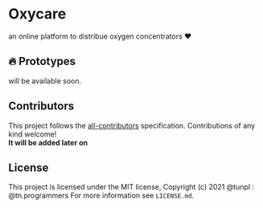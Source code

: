 # Oxycare 
an online platform to distribue oxygen concentrators :heart:

## :fire: Prototypes 
will be available soon.











## Contributors

<!-- ALL-CONTRIBUTORS-LIST:START - Do not remove or modify this section -->
<!-- prettier-ignore-start -->
<!-- markdownlint-disable -->
<table>
  <tr>
  <!-- markdownlint-restore -->
<!-- prettier-ignore-end -->

<!-- ALL-CONTRIBUTORS-LIST:END -->

This project follows the [all-contributors](https://github.com/all-contributors/all-contributors) specification. Contributions of any kind welcome!
<br />
<b>It will be added later on</b>

## License

This project is licensed under the MIT license, Copyright (c) 2021 @tunpl : @tn.programmers
For more information see `LICENSE.md`.
